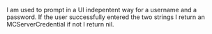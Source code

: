 I am used to prompt in a UI indepentent way for a username and a password.If the user successfully entered the two strings I return an MCServerCredential if not I return nil.